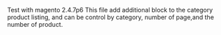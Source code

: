 Test with magento 2.4.7p6 
This file add additional block to the category product listing, and can be control by category, number of page,and the number of product.  
